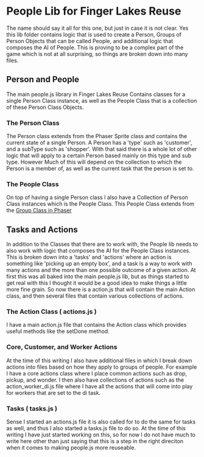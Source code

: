 # People Lib for Finger Lakes Reuse

The name should say it all for this one, but just in case it is not clear. Yes this lib folder contains logic that is used to create a Person, Groups of Person Objects that can be called People, and additional logic that composes the AI of People. This is proving to be a complex part of the game which is not at all surprising, so things are broken down into many files.

## Person and People

The main people.js library in Finger Lakes Reuse Contains classes for a single Person Class instance, as well as the People Class that is a collection of these Person Class Objects.

### The Person Class

The Person class extends from the Phaser Sprite class and contains the current state of a single Person. A Person has a 'type' such as 'customer', and a subType such as 'shopper'. With that said there is a whole lot of other logic that will apply to a certain Person based mainly on this type and sub type. However Much of this will depend on the collection to which the Person is a member of, as well as the current task that the person is set to.

### The People Class

On top of having a single Person class I also have a Collection of Person Class instances which is the People Class. This People Class extends from the [Group Class in Phaser](https://docs.phaser.io/api-documentation/class/gameobjects-group)


## Tasks and Actions

In addition to the Classes that there are to work with, the People lib needs to also work with logic that composes the AI for the People Class instances. This is broken down into a 'tasks' and 'actions' where an action is something like 'picking up an empty box', and a task is a way to work with many actions and the more than one possible outcome of a given action. At first this was all baked into the main people.js lib, but as things started to get real with this I thought it would be a good idea to make things a little more fine grain. So now there is a action.js that will contain the main Action class, and then several files that contain various collections of actions.

### The Action Class ( actions.js )

I have a main action.js file that contains the Action class which provides useful methods like the setDone method. 

### Core, Customer, and Worker Actions

At the time of this writing I also have additional files in which I break down actions into files based on how they apply to groups of people. For example I have a core actions class where I place common actions such as drop, pickup, and wonder. I then also have collections of actions such as the action\_worker\_di.js file where I have all the actions that will come into play for workers that are set to the di task.

### Tasks ( tasks.js )

Sense I started an actions.js file it is also called for to do the same for tasks as well, and thus I also started a tasks.js file to do so. At the time of this writing I have just started working on this, so for now I do not have much to write here other than just saying that this is a step in the right direciton when it comes to making people.js more reuseable.



